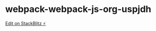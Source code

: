 # webpack-webpack-js-org-uspjdh

[Edit on StackBlitz ⚡️](https://stackblitz.com/edit/webpack-webpack-js-org-uspjdh)